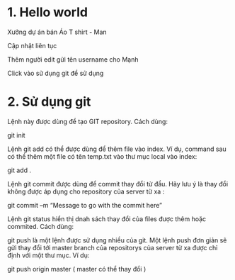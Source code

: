 # 1. Hello world

Xưởng dự án bán Áo T shirt - Man

Cập nhật liên tục 

Thêm người edit gửi tên username cho Mạnh 

Click vào sử dụng git để sử dụng

# 2. Sử dụng git

Lệnh này được dùng để tạo GIT repository. Cách dùng:

git init

Lệnh git add có thể được dùng để thêm file vào index. Ví dụ, command sau có thể thêm một file có tên temp.txt vào thư mục local vào index:

git add .

Lệnh git commit được dùng để commit thay đổi từ đầu. Hãy lưu ý là thay đổi không được áp dụng cho repository của server từ xa :

git commit –m “Message to go with the commit here”

Lệnh git status hiển thị dnah sách thay đổi của files được thêm hoặc commited. Cách dùng:

git push là một lệnh  được sử dụng nhiều của git. Một lệnh push đơn giản sẽ gửi thay đổi tới master branch của repositorys của server từ xa được chỉ định  với một thư mục. Ví dụ:

git push origin master ( master có thể thay đổi )
